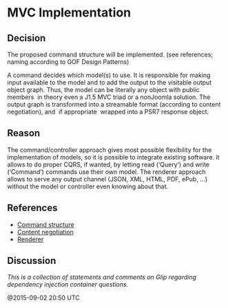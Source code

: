 # MVC Implementation

## Decision

The proposed command structure will be implemented.  (see references; naming according to 
GOF Design Patterns) 

A command decides which model(s) to use. It is responsible for making input available to the 
model and to add the output to the visitable output object graph. Thus, the model can be literally 
any object with public members ­ in theory even a J1.5 MVC triad or a non­Joomla solution. 
The output graph is transformed into a streamable format (according to content negotiation), 
and ­ if appropriate ­ wrapped into a PSR­7 response object. 

## Reason

The command/controller approach gives most possible flexibility for the implementation of 
models, so it is possible to integrate existing software. it allows to do proper CQRS, if wanted, 
by letting read (‘Query’) and write (‘Command’) commands use their own model. 
The renderer approach allows to serve any output channel (JSON, XML, HTML, PDF, ePub, ...) 
without the model or controller even knowing about that. 

## References

  - [Command structure](http://nibralab.github.io/joomla­architecture/command­structure.html) 
  - [Content negotiation](https://github.com/nibralab/joomla­architecture/blob/master/poc/renderer­factory.php)
  - [Renderer](https://github.com/nibralab/joomla­architecture/blob/master/poc/dynamic­renderer.php) 

## Discussion

*This is a collection of statements and comments on Glip regarding dependency injection container questions.*

@2015-09-02 20:50 UTC
